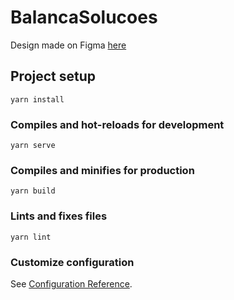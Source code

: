 # BalancaSolucoes

Design made on Figma [here](https://www.figma.com/file/DHkS6huReNOYARaffGuaU1/Balan%C3%A7a-Solu%C3%A7%C3%B5es---Grupo-3?node-id=0%3A1)

## Project setup
```
yarn install
```

### Compiles and hot-reloads for development
```
yarn serve
```

### Compiles and minifies for production
```
yarn build
```

### Lints and fixes files
```
yarn lint
```

### Customize configuration
See [Configuration Reference](https://cli.vuejs.org/config/).
